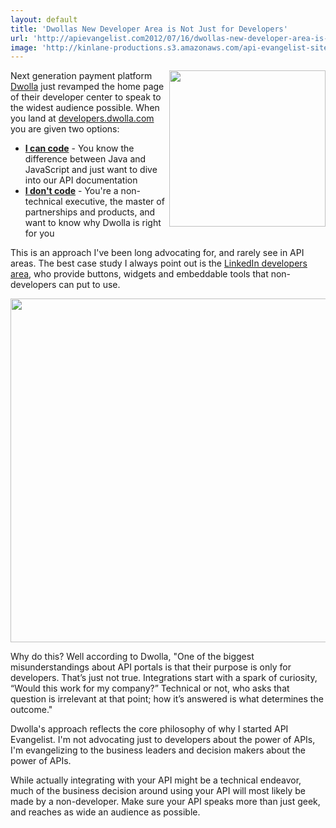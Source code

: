 ```yaml
---
layout: default
title: 'Dwollas New Developer Area is Not Just for Developers'
url: 'http://apievangelist.com2012/07/16/dwollas-new-developer-area-is-not-just-for-developers/'
image: 'http://kinlane-productions.s3.amazonaws.com/api-evangelist-site/blog/dwolla-logo.jpeg'
---
```



<p>
     <img src="http://kinlane-productions.s3.amazonaws.com/api-evangelist/dwolla/dwolla-logo.jpeg"  width="250" align="right" />
</p>
<p>
     Next generation payment platform <a title="Dwolla" href="/admin/blog/dwolla.com">Dwolla</a> just revamped the home page of their developer center to speak to the widest audience possible. When you land at <a title="developers.dwolla.com" href="http://developers.dwolla.com">developers.dwolla.com</a> you are given two options:
</p>
<ul >
     <li>
          <strong><a title="I can code" href="http://developers.dwolla.com/dev">I can code</a></strong> - You know the difference between Java and JavaScript and just want to dive into our API documentation
     </li>
     <li>
          <strong><a title="I don't code" href="http://developers.dwolla.com/bd/why">I don't code</a></strong> - You're a non-technical executive, the master of partnerships and products, and want to know why Dwolla is right for you
     </li>
</ul>
<p>
     This is an approach I've been long advocating for, and rarely see in API areas. The best case study I always point out is the <a title="LinkedIn developers area" href="https://developer.linkedin.com/">LinkedIn developers area</a>, who provide buttons, widgets and embeddable tools that non-developers can put to use.
</p>
<p>
     <a href="http://developers.dwolla.com/"><img src="http://kinlane-productions.s3.amazonaws.com/api-evangelist/dwolla/Dwolla-Developer-Area.png"  width="550" /></a>
</p>
<p>
     Why do this? Well according to Dwolla, "One of the biggest misunderstandings about API portals is that their purpose is only for developers. That’s just not true. Integrations start with a spark of curiosity, “Would this work for my company?” Technical or not, who asks that question is irrelevant at that point; how it’s answered is what determines the outcome."
</p>
<p>
     Dwolla's approach reflects the core philosophy of why I started API Evangelist. I'm not advocating just to developers about the power of APIs, I'm evangelizing to the business leaders and decision makers about the power of APIs.
</p>
<p>
     While actually integrating with your API might be a technical endeavor, much of the business decision around using your API will most likely be made by a non-developer. Make sure your API speaks more than just geek, and reaches as wide an audience as possible.
</p>

